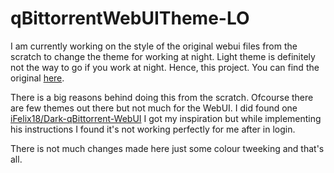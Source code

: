 # qBittorrentWebUITheme-LO
I am currently working on the style of the original webui files from the scratch to change the theme for working at night. Light theme is definitely not the way to go if you work at night. Hence, this project. You can find the original [here](https://github.com/qbittorrent/qBittorrent).

There is a big reasons behind doing this from the scratch. Ofcourse there are few themes out there but not much for the WebUI. I did found one [iFelix18/Dark-qBittorrent-WebUI](https://github.com/iFelix18/Dark-qBittorrent-WebUI) I got my inspiration but while implementing his instructions I found it's not working perfectly for me after in login.

There is not much changes made here just some colour tweeking and that's all.

